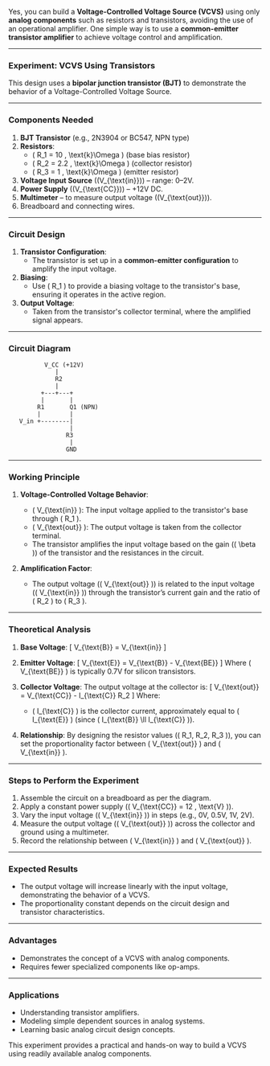 Yes, you can build a **Voltage-Controlled Voltage Source (VCVS)** using only **analog components** such as resistors and transistors, avoiding the use of an operational amplifier. One simple way is to use a **common-emitter transistor amplifier** to achieve voltage control and amplification.

---

### **Experiment: VCVS Using Transistors**
This design uses a **bipolar junction transistor (BJT)** to demonstrate the behavior of a Voltage-Controlled Voltage Source.

---

### **Components Needed**
1. **BJT Transistor** (e.g., 2N3904 or BC547, NPN type)
2. **Resistors**:
   - \( R_1 = 10 \, \text{k}\Omega \) (base bias resistor)
   - \( R_2 = 2.2 \, \text{k}\Omega \) (collector resistor)
   - \( R_3 = 1 \, \text{k}\Omega \) (emitter resistor)
3. **Voltage Input Source** (\(V_{\text{in}}\)) – range: 0–2V.
4. **Power Supply** (\(V_{\text{CC}}\)) – +12V DC.
5. **Multimeter** – to measure output voltage (\(V_{\text{out}}\)).
6. Breadboard and connecting wires.

---

### **Circuit Design**
1. **Transistor Configuration**:
   - The transistor is set up in a **common-emitter configuration** to amplify the input voltage.
2. **Biasing**:
   - Use \( R_1 \) to provide a biasing voltage to the transistor's base, ensuring it operates in the active region.
3. **Output Voltage**:
   - Taken from the transistor's collector terminal, where the amplified signal appears.

---

### **Circuit Diagram**
```
          V_CC (+12V)
             |
             R2
             |
         +---+---+
         |       |
        R1       Q1 (NPN)
        |        |
   V_in +--------|
                 |
                R3
                 |
                GND
```

---

### **Working Principle**
1. **Voltage-Controlled Voltage Behavior**:
   - \( V_{\text{in}} \): The input voltage applied to the transistor's base through \( R_1 \).
   - \( V_{\text{out}} \): The output voltage is taken from the collector terminal.
   - The transistor amplifies the input voltage based on the gain (\( \beta \)) of the transistor and the resistances in the circuit.

2. **Amplification Factor**:
   - The output voltage (\( V_{\text{out}} \)) is related to the input voltage (\( V_{\text{in}} \)) through the transistor’s current gain and the ratio of \( R_2 \) to \( R_3 \).

---

### **Theoretical Analysis**
1. **Base Voltage**:
   \[
   V_{\text{B}} = V_{\text{in}}
   \]

2. **Emitter Voltage**:
   \[
   V_{\text{E}} = V_{\text{B}} - V_{\text{BE}}
   \]
   Where \( V_{\text{BE}} \) is typically 0.7V for silicon transistors.

3. **Collector Voltage**:
   The output voltage at the collector is:
   \[
   V_{\text{out}} = V_{\text{CC}} - I_{\text{C}} R_2
   \]
   Where:
   - \( I_{\text{C}} \) is the collector current, approximately equal to \( I_{\text{E}} \) (since \( I_{\text{B}} \ll I_{\text{C}} \)).

4. **Relationship**:
   By designing the resistor values (\( R_1, R_2, R_3 \)), you can set the proportionality factor between \( V_{\text{out}} \) and \( V_{\text{in}} \).

---

### **Steps to Perform the Experiment**
1. Assemble the circuit on a breadboard as per the diagram.
2. Apply a constant power supply (\( V_{\text{CC}} = 12 \, \text{V} \)).
3. Vary the input voltage (\( V_{\text{in}} \)) in steps (e.g., 0V, 0.5V, 1V, 2V).
4. Measure the output voltage (\( V_{\text{out}} \)) across the collector and ground using a multimeter.
5. Record the relationship between \( V_{\text{in}} \) and \( V_{\text{out}} \).

---

### **Expected Results**
- The output voltage will increase linearly with the input voltage, demonstrating the behavior of a VCVS.
- The proportionality constant depends on the circuit design and transistor characteristics.

---

### **Advantages**
- Demonstrates the concept of a VCVS with analog components.
- Requires fewer specialized components like op-amps.

---

### **Applications**
- Understanding transistor amplifiers.
- Modeling simple dependent sources in analog systems.
- Learning basic analog circuit design concepts.

This experiment provides a practical and hands-on way to build a VCVS using readily available analog components.
